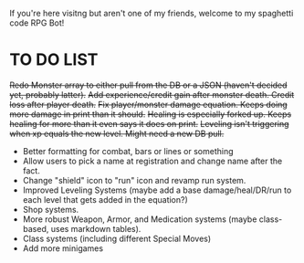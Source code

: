 If you're here visitng but aren't one of my friends, welcome to my spaghetti code RPG Bot!

TO DO LIST
==========
~~Redo Monster array to either pull from the DB or a JSON (haven't decided yet, probably latter).~~
~~Add experience/credit gain after monster death. Credit loss after player death.~~
~~Fix player/monster damage equation. Keeps doing more damage in print than it should.~~
~~Healing is especially forked up. Keeps healing for more than it even says it does on print.~~
~~Leveling isn't triggering when xp equals the new level. Might need a new DB pull.~~
* Better formatting for combat, bars or lines or something
* Allow users to pick a name at registration and change name after the fact.
* Change "shield" icon to "run" icon and revamp run system.
* Improved Leveling Systems (maybe add a base damage/heal/DR/run to each level that gets added in the equation?)
* Shop systems.
* More robust Weapon, Armor, and Medication systems (maybe class-based, uses markdown tables).
* Class systems (including different Special Moves)
* Add more minigames